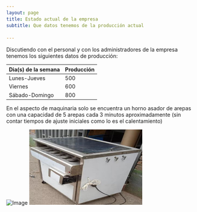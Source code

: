 ```yaml
---
layout: page
title: Estado actual de la empresa
subtitle: Que datos tenemos de la producción actual

--- 
```

Discutiendo con el personal y con los administradores de la empresa tenemos los siguientes datos de producción:


  
| Dia(s) de la semana | Producción | 
| :------ |:--- | 
| Lunes-Jueves | 500 |
| Viernes | 600 |
| Sábado-Domingo | 800 |{: .mx-auto.d-block :}




En el aspecto de maquinaria solo se encuentra un horno asador de arepas con una capacidad de 5 arepas cada 3 minutos aproximadamente (sin contar tiempos de ajuste iniciales como lo es el calentamiento)

<img src="path/to/image.jpg" alt="Image" width="300" height="200">
<img src="assets/img/horno inicial.JPG" alt="Image" width="300" height="200">






